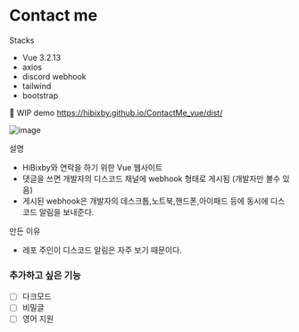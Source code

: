 # Contact me

Stacks

* Vue 3.2.13
* axios
* discord webhook
* tailwind
* bootstrap

🚧 WIP
demo
https://hibixby.github.io/ContactMe_vue/dist/

![image](https://user-images.githubusercontent.com/66160055/196140972-22f65edd-c459-4811-ab4a-34692a640623.png)

설명

* HiBixby와 연락을 하기 위한 Vue 웹사이트
* 댓글을 쓰면 개발자의 디스코드 채널에 webhook 형태로 게시됨 (개발자만 볼수 있음)
* 게시된 webhook은 개발자의 데스크톱,노트북,핸드폰,아이패드 등에 동시에 디스코드 알림을 보내준다.

만든 이유
* 레포 주인이 디스코드 알림은 자주 보기 때문이다.


### 추가하고 싶은 기능
- [ ] 다크모드
- [ ] 비밀글
- [ ] 영어 지원
